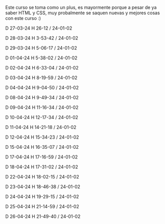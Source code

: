 Este curso se toma como un plus, es mayormente porque a pesar de ya saber HTML y CSS, muy probalmente se saquen nuevas y mejores cosas con este curso :)

D 27-03-24 H 26-12 / 24-01-02

D 28-03-24 H 3-53-42 / 24-01-02

D 29-03-24 H 5-06-17 / 24-01-02

D 01-04-24 H 5-38-02 / 24-01-02

D 02-04-24 H 6-33-04 / 24-01-02

D 03-04-24 H 8-19-59 / 24-01-02

D 04-04-24 H 9-04-50 / 24-01-02

D 08-04-24 H 9-49-34 / 24-01-02

D 09-04-24 H 11-16-34 / 24-01-02

D 10-04-24 H 12-17-34 / 24-01-02

D 11-04-24 H 14-21-18 / 24-01-02

D 12-04-24 H 15-34-23 / 24-01-02

D 15-04-24 H 16-35-07 / 24-01-02

D 17-04-24 H 17-16-59 / 24-01-02

D 18-04-24 H 17-31-02 / 24-01-02

D 22-04-24 H 18-02-15 / 24-01-02

D 23-04-24 H 18-46-38 / 24-01-02

D 24-04-24 H 19-29-15 / 24-01-02

D 25-04-24 H 21-14-59 / 24-01-02

D 26-04-24 H 21-49-40 / 24-01-02
